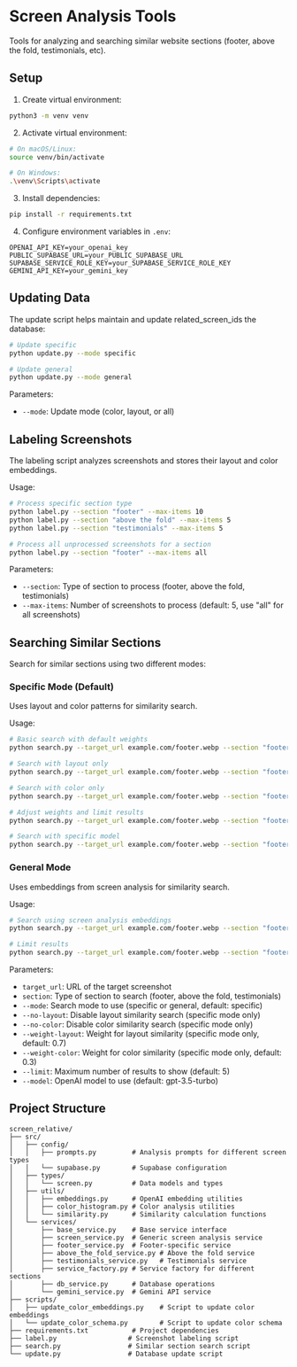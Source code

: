 # Screen Analysis Tools

Tools for analyzing and searching similar website sections (footer, above the fold, testimonials, etc).

## Setup

1. Create virtual environment:
```bash
python3 -m venv venv
```

2. Activate virtual environment:
```bash
# On macOS/Linux:
source venv/bin/activate

# On Windows:
.\venv\Scripts\activate
```

3. Install dependencies:
```bash
pip install -r requirements.txt
```

4. Configure environment variables in `.env`:
```
OPENAI_API_KEY=your_openai_key
PUBLIC_SUPABASE_URL=your_PUBLIC_SUPABASE_URL
SUPABASE_SERVICE_ROLE_KEY=your_SUPABASE_SERVICE_ROLE_KEY
GEMINI_API_KEY=your_gemini_key
```

## Updating Data

The update script helps maintain and update related_screen_ids the database:

```bash
# Update specific
python update.py --mode specific

# Update general
python update.py --mode general
```

Parameters:
- `--mode`: Update mode (color, layout, or all)

## Labeling Screenshots

The labeling script analyzes screenshots and stores their layout and color embeddings.

Usage:
```bash
# Process specific section type
python label.py --section "footer" --max-items 10
python label.py --section "above the fold" --max-items 5
python label.py --section "testimonials" --max-items 5

# Process all unprocessed screenshots for a section
python label.py --section "footer" --max-items all
```

Parameters:
- `--section`: Type of section to process (footer, above the fold, testimonials)
- `--max-items`: Number of screenshots to process (default: 5, use "all" for all screenshots)

## Searching Similar Sections

Search for similar sections using two different modes:

### Specific Mode (Default)
Uses layout and color patterns for similarity search.

Usage:
```bash
# Basic search with default weights
python search.py --target_url example.com/footer.webp --section "footer"

# Search with layout only
python search.py --target_url example.com/footer.webp --section "footer" --no-color

# Search with color only
python search.py --target_url example.com/footer.webp --section "footer" --no-layout

# Adjust weights and limit results
python search.py --target_url example.com/footer.webp --section "footer" --weight-layout 0.7 --weight-color 0.3 --limit 10

# Search with specific model
python search.py --target_url example.com/footer.webp --section "footer" --model "gpt-4"
```

### General Mode
Uses embeddings from screen analysis for similarity search.

Usage:
```bash
# Search using screen analysis embeddings
python search.py --target_url example.com/footer.webp --section "footer" --mode general

# Limit results
python search.py --target_url example.com/footer.webp --section "footer" --mode general --limit 10
```

Parameters:
- `target_url`: URL of the target screenshot
- `section`: Type of section to search (footer, above the fold, testimonials)
- `--mode`: Search mode to use (specific or general, default: specific)
- `--no-layout`: Disable layout similarity search (specific mode only)
- `--no-color`: Disable color similarity search (specific mode only)
- `--weight-layout`: Weight for layout similarity (specific mode only, default: 0.7)
- `--weight-color`: Weight for color similarity (specific mode only, default: 0.3)
- `--limit`: Maximum number of results to show (default: 5)
- `--model`: OpenAI model to use (default: gpt-3.5-turbo)

## Project Structure
```
screen_relative/
├── src/
│   ├── config/
│   │   ├── prompts.py         # Analysis prompts for different screen types
│   │   └── supabase.py        # Supabase configuration
│   ├── types/
│   │   └── screen.py          # Data models and types
│   ├── utils/
│   │   ├── embeddings.py      # OpenAI embedding utilities
│   │   ├── color_histogram.py # Color analysis utilities
│   │   └── similarity.py      # Similarity calculation functions
│   └── services/
│       ├── base_service.py    # Base service interface
│       ├── screen_service.py  # Generic screen analysis service
│       ├── footer_service.py  # Footer-specific service
│       ├── above_the_fold_service.py # Above the fold service
│       ├── testimonials_service.py   # Testimonials service
│       ├── service_factory.py # Service factory for different sections
│       ├── db_service.py      # Database operations
│       └── gemini_service.py  # Gemini API service
├── scripts/
│   ├── update_color_embeddings.py    # Script to update color embeddings
│   └── update_color_schema.py        # Script to update color schema
├── requirements.txt           # Project dependencies
├── label.py                  # Screenshot labeling script
├── search.py                 # Similar section search script
└── update.py                 # Database update script
``` 